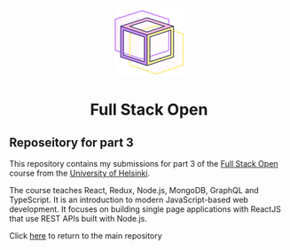 <a name="readme-top"></a>

<!-- PROJECT LOGO -->
<br />
<div align="center">
  <a href="https://github.com/fabiankohlhaas/fullstackopen">
    <img src="images/logo.png" alt="Logo" width="125" height="125">
  </a>
<h1 align="center">Full Stack Open</h1>

  <!-- <p align="center">
    Repository with my submissions to the University of Helsinkis Full Stack Open 
    Course. -->
</div>

<!-- ABOUT THE PROJECT -->
## Reposeitory for part 3

This repository contains my submissions for part 3 of the [Full Stack Open](https://fullstackopen.com/en/)
course from the [University of Helsinki](https://www.helsinki.fi/en).

The course teaches React, Redux, Node.js, MongoDB, GraphQL and TypeScript.
It is an introduction to modern JavaScript-based web development.
It focuses on building single page applications with ReactJS that use REST APIs built with Node.js.

Click [here](https://github.com/fabiankohlhaas/fullstackopen) to return to the main repository

